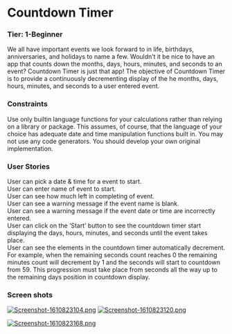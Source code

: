 # Countdown Timer
### Tier: 1-Beginner
We all have important events we look forward to in life, birthdays, anniversaries, and holidays to name a few. Wouldn’t it be nice to have an app that counts down the months, days, hours, minutes, and seconds to an event? Countdown Timer is just that app!
The objective of Countdown Timer is to provide a continuously decrementing display of the he months, days, hours, minutes, and seconds to a user entered event.

### Constraints
Use only builtin language functions for your calculations rather than relying on a library or package. This assumes, of course, that the language of your choice has adequate date and time manipulation functions built in.
You may not use any code generators. You should develop your own original implementation.

### User Stories
User can pick a date & time for a event to start.  
User can enter name of event to start.  
User can see how much left in completing of event.  
User can see a warning message if the event name is blank.  
User can see a warning message if the event date or time are incorrectly entered.  
User can click on the ‘Start’ button to see the countdown timer start displaying the days, hours, minutes, and seconds until the event takes place.  
User can see the elements in the countdown timer automatically decrement. For example, when the remaining seconds count reaches 0 the remaining minutes count will decrement by 1 and the seconds will start to countdown from 59. This progression must take place from seconds all the way up to the remaining days position in countdown display.  

### Screen shots

[![Screenshot-1610823104.png](https://i.postimg.cc/CLB2rNs7/Screenshot-1610823104.png)](https://postimg.cc/Mvwtv14f)
[![Screenshot-1610823120.png](https://i.postimg.cc/sgJb52cC/Screenshot-1610823120.png)](https://postimg.cc/FY7P4N8T)

[![Screenshot-1610823168.png](https://i.postimg.cc/GhCMzC9L/Screenshot-1610823168.png)](https://postimg.cc/hh2bPN96)
